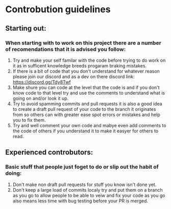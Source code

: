 # Controbution guidelines
## Starting out:

### When starting with to work on this project there are a number of recomendations that it is advised you follow:

1. Try and make your self familar with the code before trying to do work on it as in sufficent knowledge breeds progaram braking mistakes.
2. If there is a bit of code that you don't understand for whatever reason please join our discord and as a dev on there discord link: https://discord.gg/Tdy8Twf
3. Make shure you can code at the level that the code is and if you don't know code to that level try and use the comments to understand what is going on and/or look it up.
4. Try to avoid spamming commits and pull requests it is also a good idea to create a draft pull request of your code to the branch it originates from so others can with greater ease spot errors or mistakes and help you to fix them.
5. Try and well comment your own code and mabye even add comments to the code of others if you understand it to make it easyer for others to read.

## Experienced controbutors:

### Basic stuff that people just foget to do or slip out the habit of doing:

1. Don't make non draft pull requests for stuff you know isn't done yet.
2. Don't keep a large load of commits localy try and put them on a branch as you go to allow people to be able to veiw and fix your code as you go also means less time with bug testing before your PR is merged.
